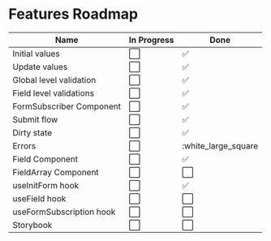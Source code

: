 # Features Roadmap

| Name                     | In Progress          | Done                 |
| ------------------------ | -------------------- | -------------------- |
| Initial values           | :white_large_square: | :white_check_mark:   |
| Update values            | :white_large_square: | :white_check_mark:   |
| Global level validation  | :white_large_square: | :white_check_mark:   |
| Field level validations  | :white_large_square: | :white_check_mark:   |
| FormSubscriber Component | :white_large_square: | :white_check_mark:   |
| Submit flow              | :white_large_square: | :white_check_mark:   |
| Dirty state              | :white_large_square: | :white_check_mark:   |
| Errors                   | :white_large_square: | :white_large_square  |
| Field Component          | :white_large_square: | :white_check_mark:   |
| FieldArray Component     | :white_large_square: | :white_large_square: |
| useInitForm hook         | :white_large_square: | :white_check_mark:   |
| useField hook            | :white_large_square: | :white_large_square: |
| useFormSubscription hook | :white_large_square: | :white_large_square: |
| Storybook                | :white_large_square: | :white_large_square: |
